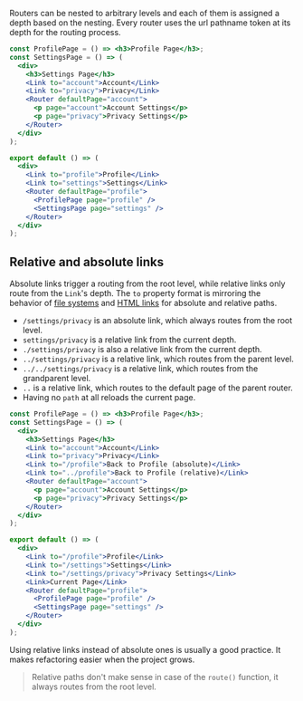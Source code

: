 Routers can be nested to arbitrary levels and each of them is assigned a depth based on the nesting. Every router uses the url pathname token at its depth for the routing process.

```jsx
const ProfilePage = () => <h3>Profile Page</h3>;
const SettingsPage = () => (
  <div>
    <h3>Settings Page</h3>
    <Link to="account">Account</Link>
    <Link to="privacy">Privacy</Link>
    <Router defaultPage="account">
      <p page="account">Account Settings</p>
      <p page="privacy">Privacy Settings</p>
    </Router>
  </div>
);

export default () => (
  <div>
    <Link to="profile">Profile</Link>
    <Link to="settings">Settings</Link>
    <Router defaultPage="profile">
      <ProfilePage page="profile" />
      <SettingsPage page="settings" />
    </Router>
  </div>
);
```

<div id="nested-demo"></div>

## Relative and absolute links

Absolute links trigger a routing from the root level, while relative links only route from the `Link`'s depth. The `to` property format is mirroring the behavior of [file systems](http://teaching.idallen.com/cst8207/12f/notes/160_pathnames.html) and [HTML links](https://www.w3schools.com/html/html_filepaths.asp) for absolute and relative paths.

- `/settings/privacy` is an absolute link, which always routes from the root level.
- `settings/privacy` is a relative link from the current depth.
- `./settings/privacy` is also a relative link from the current depth.
- `../settings/privacy` is a relative link, which routes from the parent level.
- `../../settings/privacy` is a relative link, which routes from the grandparent level.
- `..` is a relative link, which routes to the default page of the parent router.
- Having no `path` at all reloads the current page.

```jsx
const ProfilePage = () => <h3>Profile Page</h3>;
const SettingsPage = () => (
  <div>
    <h3>Settings Page</h3>
    <Link to="account">Account</Link>
    <Link to="privacy">Privacy</Link>
    <Link to="/profile">Back to Profile (absolute)</Link>
    <Link to="../profile">Back to Profile (relative)</Link>
    <Router defaultPage="account">
      <p page="account">Account Settings</p>
      <p page="privacy">Privacy Settings</p>
    </Router>
  </div>
);

export default () => (
  <div>
    <Link to="/profile">Profile</Link>
    <Link to="/settings">Settings</Link>
    <Link to="/settings/privacy">Privacy Settings</Link>
    <Link>Current Page</Link>
    <Router defaultPage="profile">
      <ProfilePage page="profile" />
      <SettingsPage page="settings" />
    </Router>
  </div>
);
```

<div id="relative-demo"></div>

Using relative links instead of absolute ones is usually a good practice. It makes refactoring easier when the project grows.

> Relative paths don't make sense in case of the `route()` function, it always routes from the root level.
